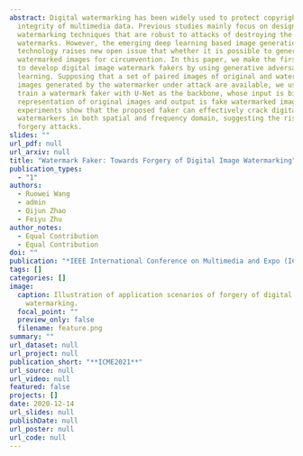 ```yaml
---
abstract: Digital watermarking has been widely used to protect copyright and
  integrity of multimedia data. Previous studies mainly focus on designing
  watermarking techniques that are robust to attacks of destroying the embedded
  watermarks. However, the emerging deep learning based image generation
  technology raises new open issue that whether it is possible to generate fake
  watermarked images for circumvention. In this paper, we make the first attempt
  to develop digital image watermark fakers by using generative adversarial
  learning. Supposing that a set of paired images of original and watermarked
  images generated by the watermarker under attack are available, we use them to
  train a watermark faker with U-Net as the backbone, whose input is bit-wise
  representation of original images and output is fake watermarked images. Our
  experiments show that the proposed faker can effectively crack digital image
  watermarkers in both spatial and frequency domain, suggesting the risk of such
  forgery attacks.
slides: ""
url_pdf: null
url_arxiv: null
title: "Watermark Faker: Towards Forgery of Digital Image Watermarking"
publication_types:
  - "1"
authors:
  - Ruowei Wang
  - admin
  - Qijun Zhao
  - Feiyu Zhu
author_notes:
  - Equal Contribution
  - Equal Contribution
doi: ""
publication: "*IEEE International Conference on Multimedia and Expo (ICME) 2021*"
tags: []
categories: []
image:
  caption: Illustration of application scenarios of forgery of digital image
    watermarking.
  focal_point: ""
  preview_only: false
  filename: feature.png
summary: ""
url_dataset: null
url_project: null
publication_short: "**ICME2021**"
url_source: null
url_video: null
featured: false
projects: []
date: 2020-12-14
url_slides: null
publishDate: null
url_poster: null
url_code: null
---
```

